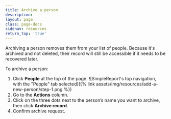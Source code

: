 ```yaml
---
title: Archive a person
description:
layout: page
class: page-docs
sidenav: resources
return_top: 'true'
---
```


Archiving a person removes them from your list of people. Because it's archived and not deleted, their record will still be accessible if it needs to be recovered later.

To archive a person:
1. Click **People** at the top of the page. ![SimpleReport's top navigation, with the "People" tab selected]({% link assets/img/resources/add-a-new-person/step-1.png %})
2. Go to the **Actions** column.
3. Click on the three dots next to the person’s name you want to archive, then click **Archive record**.
4. Confirm archive request.

